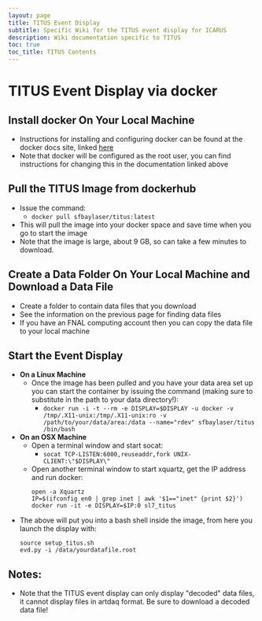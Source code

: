 ```yaml
---
layout: page
title: TITUS Event Display
subtitle: Specific Wiki for the TITUS event display for ICARUS
description: Wiki documentation specific to TITUS
toc: true
toc_title: TITUS Contents
---
```




TITUS Event Display via docker
==============================


Install docker On Your Local Machine
------------------------------------

- Instructions for installing and configuring docker can be found at the docker docs site, linked [here](https://docs.docker.com/get-docker/)
- Note that docker will be configured as the root user, you can find instructions for changing this in the documentation linked above

Pull the TITUS Image from dockerhub
-----------------------------------

- Issue the command:
  * `docker pull sfbaylaser/titus:latest`
- This will pull the image into your docker space and save time when you go to start the image
- Note that the image is large, about 9 GB, so can take a few minutes to download.

Create a Data Folder On Your Local Machine and Download a Data File
-------------------------------------------------------------------
- Create a folder to contain data files that you download
- See the information on the previous page for finding data files
- If you have an FNAL computing account then you can copy the data file to your local machine

Start the Event Display
-----------------------
- **On a Linux Machine**
  - Once the image has been pulled and you have your data area set up you can start the container by issuing the command (making sure to substitute in the path to your data directory!):
    * `docker run -i -t --rm -e DISPLAY=$DISPLAY -u docker -v /tmp/.X11-unix:/tmp/.X11-unix:ro -v /path/to/your/data/area:/data --name="rdev" sfbaylaser/titus /bin/bash`
- **On an OSX Machine**
  - Open a terminal window and start socat:
    * `socat TCP-LISTEN:6000,reuseaddr,fork UNIX-CLIENT:\"$DISPLAY\"`
  - Open another terminal window to start xquartz, get the IP address and run docker:
    ```
    open -a Xquartz
    IP=$(ifconfig en0 | grep inet | awk '$1=="inet" {print $2}')
    docker run -it -e DISPLAY=$IP:0 sl7_titus
    ```
- The above will put you into a bash shell inside the image, from here you launch the display with:
  ```
  source setup_titus.sh
  evd.py -i /data/yourdatafile.root
  ```

Notes:
------
- Note that the TITUS event display can only display "decoded" data files, it cannot display files in artdaq format. Be sure to download a decoded data file!
